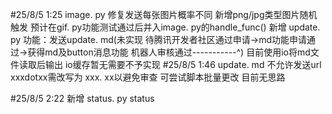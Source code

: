#25/8/5 1:25
image. py 修复发送每张图片概率不同 新增png/jpg类型图片随机触发 预计在gif. py功能测试通过后并入image. py的handle_func()
新增 update. py 功能：发送update. md(未实现 待腾讯开发者社区通过申请->md功能申请通过->获得md及button消息功能
                                        机器人审核通过-----------^)
               目前使用io将md文件读取后输出 io缓存暂无需要不予实现 
#25/8/5 1:46
update. md 不允许发送url xxxdotxx需改写为 xxx. xx以避免审查 可尝试脚本批量更改 目前无思路 

#25/8/5 2:22
新增 status. py status